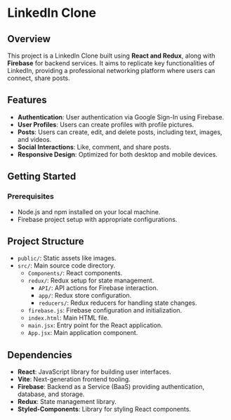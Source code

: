 # LinkedIn Clone

## Overview

This project is a LinkedIn Clone built using **React and Redux**, along with **Firebase** for backend services. It aims to replicate key functionalities of LinkedIn, providing a professional networking platform where users can connect, share posts.

## Features

- **Authentication**: User authentication via Google Sign-In using Firebase.
- **User Profiles**: Users can create profiles with profile pictures.
- **Posts**: Users can create, edit, and delete posts, including text, images, and videos.
- **Social Interactions**: Like, comment, and share posts.
- **Responsive Design**: Optimized for both desktop and mobile devices.

## Getting Started

### Prerequisites

- Node.js and npm installed on your local machine.
- Firebase project setup with appropriate configurations.

## Project Structure

- `public/`: Static assets like images.
- `src/`: Main source code directory.
  - `Components/`: React components.
  - `redux/`: Redux setup for state management.
    - `API/`: API actions for Firebase interaction.
    - `app/`: Redux store configuration.
    - `reducers/`: Redux reducers for handling state changes.
  - `firebase.js`: Firebase configuration and initialization.
  - `index.html`: Main HTML file.
  - `main.jsx`: Entry point for the React application.
  - `App.jsx`: Main application component.

## Dependencies

- **React**: JavaScript library for building user interfaces.
- **Vite**: Next-generation frontend tooling.
- **Firebase**: Backend as a Service (BaaS) providing authentication, database, and storage.
- **Redux**: State management library.
- **Styled-Components**: Library for styling React components.
